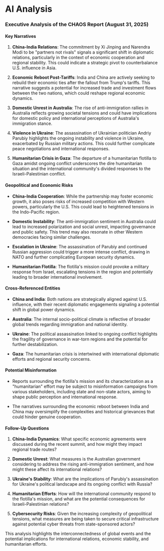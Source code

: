 # AI Analysis

### Executive Analysis of the CHAOS Report (August 31, 2025)

#### Key Narratives
1. **China-India Relations**: The commitment by Xi Jinping and Narendra Modi to be "partners not rivals" signals a significant shift in diplomatic relations, particularly in the context of economic cooperation and regional stability. This could indicate a strategic pivot to counterbalance U.S. influence in Asia.
   
2. **Economic Reboot Post-Tariffs**: India and China are actively seeking to rebuild their economic ties after the fallout from Trump's tariffs. This narrative suggests a potential for increased trade and investment flows between the two nations, which could reshape regional economic dynamics.

3. **Domestic Unrest in Australia**: The rise of anti-immigration rallies in Australia reflects growing societal tensions and could have implications for domestic policy and international perceptions of Australia's immigration stance.

4. **Violence in Ukraine**: The assassination of Ukrainian politician Andriy Parubiy highlights the ongoing instability and violence in Ukraine, exacerbated by Russian military actions. This could further complicate peace negotiations and international responses.

5. **Humanitarian Crisis in Gaza**: The departure of a humanitarian flotilla to Gaza amidst ongoing conflict underscores the dire humanitarian situation and the international community's divided responses to the Israeli-Palestinian conflict.

#### Geopolitical and Economic Risks
- **China-India Cooperation**: While the partnership may foster economic growth, it also poses risks of increased competition with Western powers, particularly the U.S. This could lead to heightened tensions in the Indo-Pacific region.
  
- **Domestic Instability**: The anti-immigration sentiment in Australia could lead to increased polarization and social unrest, impacting governance and public safety. This trend may also resonate in other Western democracies facing similar challenges.

- **Escalation in Ukraine**: The assassination of Parubiy and continued Russian aggression could trigger a more intense conflict, drawing in NATO and further complicating European security dynamics.

- **Humanitarian Flotilla**: The flotilla's mission could provoke a military response from Israel, escalating tensions in the region and potentially leading to broader international involvement.

#### Cross-Referenced Entities
- **China and India**: Both nations are strategically aligned against U.S. influence, with their recent diplomatic engagements signaling a potential shift in global power dynamics.
  
- **Australia**: The internal socio-political climate is reflective of broader global trends regarding immigration and national identity.

- **Ukraine**: The political assassination linked to ongoing conflict highlights the fragility of governance in war-torn regions and the potential for further destabilization.

- **Gaza**: The humanitarian crisis is intertwined with international diplomatic efforts and regional security concerns.

#### Potential Misinformation
- Reports surrounding the flotilla's mission and its characterization as a "humanitarian" effort may be subject to misinformation campaigns from various stakeholders, including state and non-state actors, aiming to shape public perception and international response.

- The narratives surrounding the economic reboot between India and China may oversimplify the complexities and historical grievances that could hinder genuine cooperation.

#### Follow-Up Questions
1. **China-India Dynamics**: What specific economic agreements were discussed during the recent summit, and how might they impact regional trade routes?
   
2. **Domestic Unrest**: What measures is the Australian government considering to address the rising anti-immigration sentiment, and how might these affect its international relations?

3. **Ukraine's Stability**: What are the implications of Parubiy's assassination for Ukraine's political landscape and its ongoing conflict with Russia?

4. **Humanitarian Efforts**: How will the international community respond to the flotilla's mission, and what are the potential consequences for Israeli-Palestinian relations?

5. **Cybersecurity Risks**: Given the increasing complexity of geopolitical tensions, what measures are being taken to secure critical infrastructure against potential cyber threats from state-sponsored actors?

This analysis highlights the interconnectedness of global events and the potential implications for international relations, economic stability, and humanitarian efforts.
